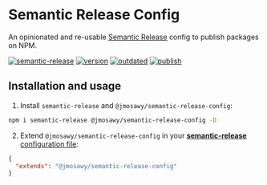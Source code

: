 # Semantic Release Config

An opinionated and re-usable [Semantic Release](https://github.com/semantic-release/semantic-release) config to publish packages on NPM.

[![semantic-release](https://img.shields.io/badge/%20%20%F0%9F%93%A6%F0%9F%9A%80-semantic--release-e10079.svg)](https://github.com/semantic-release/semantic-release/)
[![version](https://img.shields.io/github/package-json/v/jmosawy/semantic-release-config)](https://github.com/jmosawy/semantic-release-config/)
[![outdated](https://img.shields.io/librariesio/release/npm/@jmosawy/semantic-release-config)](https://github.com/jmosawy/semantic-release-config/)
[![publish](https://github.com/jmosawy/semantic-release-config/actions/workflows/publish.yml/badge.svg)](https://github.com/jmosawy/semantic-release-config/actions/)

## Installation and usage

1. Install `semantic-release` and `@jmosawy/semantic-release-config`:

```bash
npm i semantic-release @jmosawy/semantic-release-config -D
```

2. Extend `@jmosawy/semantic-release-config` in your [**semantic-release** configuration file](https://github.com/semantic-release/semantic-release/blob/master/docs/usage/configuration.md#configuration):

```json
{
  "extends": "@jmosawy/semantic-release-config"
}
```
